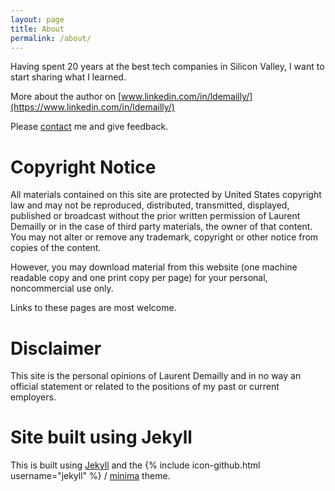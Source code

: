 ```yaml
---
layout: page
title: About
permalink: /about/
---
```


Having spent 20 years at the best tech companies in Silicon Valley, I want to
start sharing what I learned.

More about the author on [www.linkedin.com/in/ldemailly/](https://www.linkedin.com/in/ldemailly/)

Please <a href="/contact/">contact</a> me and give feedback.

# Copyright Notice
All materials contained on this site are protected by United States copyright law and may not be reproduced, distributed, transmitted, displayed, published or broadcast without the prior written permission of Laurent Demailly or in the case of third party materials, the owner of that content. You may not alter or remove any trademark, copyright or other notice from copies of the content.


However, you may download material from this website (one machine readable copy and one print copy per page) for your personal, noncommercial use only.

Links to these pages are most welcome.

# Disclaimer

This site is the personal opinions of Laurent Demailly and in no way
an official statement or related to the positions of my past or current
employers.

# Site built using Jekyll
This is built using [Jekyll](https://jekyllrb.com/) and the
{% include icon-github.html username="jekyll" %} /
[minima](https://github.com/jekyll/minima) theme.
